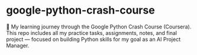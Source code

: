 # google-python-crash-course
📘 My learning journey through the Google Python Crash Course (Coursera). This repo includes all my practice tasks, assignments, notes, and final project — focused on building Python skills for my goal as an AI Project Manager.
